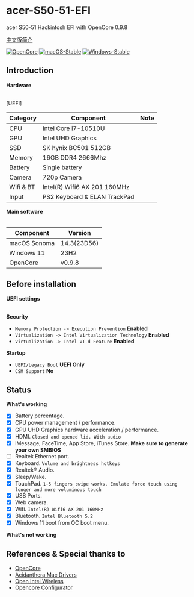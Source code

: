 # acer-S50-51-EFI
acer S50-51 Hackintosh EFI with OpenCore 0.9.8

[中文版简介](https://github.com/Lifebrowser/acer-S50-51-EFI/blob/main/%E7%AE%80%E4%BB%8B.md)

[![OpenCore](https://img.shields.io/badge/OpenCore-0.9.8-lightblue.svg)](https://github.com/acidanthera/OpenCorePkg)
[![macOS-Stable](https://img.shields.io/badge/macOS-14.3-orange.svg)](https://www.apple.com/macos/sonoma/)
[![Windows-Stable](https://img.shields.io/badge/Windows-11-blue.svg)](https://www.microsoft.com/en-us/windows)

## Introduction

<summary><strong>Hardware</strong></summary>
<br>

[UEFI]

| Category  | Component                         | Note                                         |
| --------- | --------------------------------- | -------------------------------------------- |
| CPU       | Intel Core i7-10510U              |                                              |
| GPU       | Intel UHD Graphics                |                                              |
| SSD       | SK hynix BC501 512GB              |                                              |
| Memory    | 16GB DDR4 2666Mhz                 |                                              |
| Battery   | Single battery                    |                                              |
| Camera    | 720p Camera                       |                                              |
| Wifi & BT | Intel(R) Wifi6 AX 201 160MHz      |                                              |
| Input     | PS2 Keyboard & ELAN TrackPad      |                                              |

<summary><strong>Main software</strong></summary>
<br>

| Component      | Version        |
| -------------- |  ------------- |
| macOS Sonoma   | 14.3(23D56)    |
| Windows 11     | 23H2           |
| OpenCore       | v0.9.8         |

## Before installation

<summary><strong>UEFI settings</strong></summary>
<br>

**Security**

- `Memory Protection -> Execution Prevention` **Enabled**
- `Virtualization -> Intel Virtualization Technology` **Enabled**
- `Virtualization -> Intel VT-d Feature` **Enabled**

**Startup**

- `UEFI/Legacy Boot` **UEFI Only**
- `CSM Support` **No**

## Status

<summary><strong>What's working </strong></summary>

- [x] Battery percentage.
- [x] CPU power management / performance.
- [x] GPU UHD Graphics hardware acceleration / performance.
- [x] HDMI. `Closed and opened lid. With audio`
- [x] iMessage, FaceTime, App Store, iTunes Store. **Make sure to generate your own SMBIOS**
- [ ] Realtek Ethernet port.
- [x] Keyboard. `Volume and brightness hotkeys`
- [x] Realtek® Audio.
- [x] Sleep/Wake.
- [x] TouchPad. `1-5 fingers swipe works. Emulate force touch using longer and more voluminous touch`
- [x] USB Ports. 
- [x] Web camera.
- [x] Wifi. `Intel(R) Wifi6 AX 201 160MHz`
- [x] Bluetooth. `Intel Bluetooth 5.2`
- [x] Windows 11 boot from OC boot menu.

<summary><strong>What's not working </strong></summary>

## References & Special thanks to
- [OpenCore](https://dortania.github.io/OpenCore-Install-Guide/)
- [Acidanthera Mac Drivers](https://github.com/acidanthera)
- [Open Intel Wireless](https://github.com/OpenIntelWireless/itlwm)
- [Opencore Configurator](https://mackie100projects.altervista.org/opencore-configurator/)
